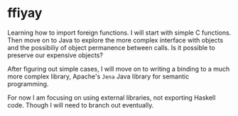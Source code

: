 # ffiyay

Learning how to import foreign functions. I will start with simple C functions.
Then move on to Java to explore the more complex interface with objects and the
possibiliy of object permanence between calls. Is it possible to preserve our
expensive objects?

After figuring out simple cases, I will move on to writing a binding to a much
more complex library, Apache's `Jena` Java library for semantic programming.

For now I am focusing on using external libraries, not exporting Haskell code.
Though I will need to branch out eventually.
